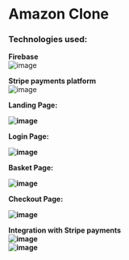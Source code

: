 <h1> Amazon Clone </h1>

<h3>Technologies used: </h3>

<b> Firebase </b>
<br>
![image](https://user-images.githubusercontent.com/47012647/163549260-25d3b763-7361-4b24-b5de-e6fabe7954a9.png)

<b> Stripe payments platform</b>
<br>
![image](https://user-images.githubusercontent.com/47012647/163549399-925e8bb3-a164-4bd3-a912-c3f0291cc1f1.png)

<b> Landing Page: <b/>

![image](https://user-images.githubusercontent.com/47012647/158071006-8d599e5e-2dbb-420b-966c-2cd7704ed771.png)

<b> Login Page: <b/>
    
![image](https://user-images.githubusercontent.com/47012647/158321092-3e3d96fb-45fb-4500-9584-1ce263d249c2.png)
    
<b> Basket Page: <b/>
    
![image](https://user-images.githubusercontent.com/47012647/159440474-8f768c91-d91a-47d6-8b54-8fa01f5df8e2.png)
    
<b> Checkout Page: <b/>
    
![image](https://user-images.githubusercontent.com/47012647/159440623-4d2da0d9-c185-4030-9f24-92aee487497b.png)

<b> Integration with Stripe payments </b>
<br>
![image](https://user-images.githubusercontent.com/47012647/163549662-ddbdea9a-8025-4cfa-96f2-2d76b3cca2af.png)
 <br>
![image](https://user-images.githubusercontent.com/47012647/163551752-6264c71b-719b-4124-a294-59bf43d56e5f.png)
